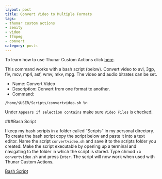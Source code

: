 ```yaml
---
layout: post
title: Convert Video to Multiple Formats
tags:
- thunar custom actions
- zenity
- video
- ffmpeg
- convert
category: posts
---
```

To learn how to use Thunar Custom Actions click [here](http://birchwell.github.io/posts/tutorial-convert-video-to-avi/).

This command works with a bash script (below). Convert video to avi, 3gp, flv, mov, mp4, asf, wmv, mkv, mpg. The video and audio bitrates can be set.

* Name: Convert Video
* Description: Convert from one format to another.
* Command: 

`/home/$USER/Scripts/convertvideo.sh %n`

Under `Appears if selection contains` make sure `Video Files` is checked.

###Bash Script

I keep my bash scripts in a folder called “Scripts” in my personal directory. To create the bash script copy the script below and paste it into a text editor. Name the script `convertvideo.sh` and save it to the scripts folder you created. Make the script executable by opening up a terminal and navigating to the folder in which the script is stored. Type chmod +x `convertvideo.sh` and press `Enter`. The script will now work when used with Thunar Custom Actions.

[Bash Script](http://gist.github.com/Birchwell/94549e064a6499a490c4)
